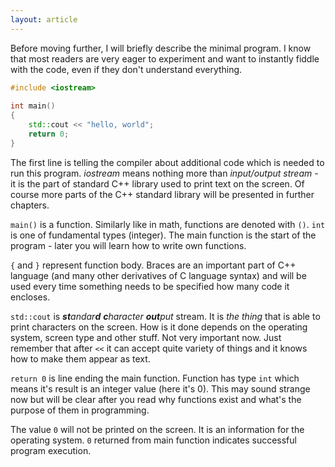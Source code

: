 ```yaml
---
layout: article
---
```


Before moving further, I will briefly describe the minimal program. I know that most readers are very eager to experiment and want to instantly fiddle with the code, even if they don't understand everything.

```c++
#include <iostream>
 
int main()
{
	std::cout << "hello, world";
	return 0;
}
```

The first line is telling the compiler about additional code which is needed to run this program. *iostream* means nothing more than *input/output stream* - it is the part of standard C++ library used to print text on the screen. Of course more parts of the C++ standard library will be presented in further chapters.

`main()` is a function. Similarly like in math, functions are denoted with `()`. `int` is one of fundamental types (integer). The main function is the start of the program - later you will learn how to write own functions.

`{` and `}` represent function body. Braces are an important part of C++ language (and many other derivatives of C language syntax) and will be used every time something needs to be specified how many code it encloses.

`std::cout` is ***st**andar****d*** ***c**haracter **out**put* stream. It is *the thing* that is able to print characters on the screen. How is it done depends on the operating system, screen type and other stuff. Not very important now. Just remember that after `<<` it can accept quite variety of things and it knows how to make them appear as text.

`return 0` is line ending the main function. Function has type `int` which means it's result is an integer value (here it's 0). This may sound strange now but will be clear after you read why functions exist and what's the purpose of them in programming.

The value `0` will not be printed on the screen. It is an information for the operating system. `0` returned from main function indicates successful program execution.

